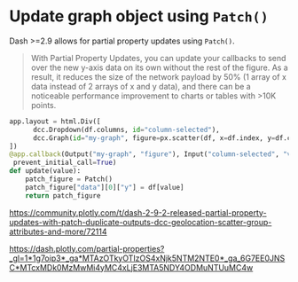 # Update graph object using `Patch()`

Dash >=2.9 allows for partial property updates using `Patch()`.

> With Partial Property Updates, you can update your callbacks to send over the new y-axis data on its own without the rest of the figure. As a result, it reduces the size of the network payload by 50% (1 array of x data instead of 2 arrays of x and y data), and there can be a noticeable performance improvement to charts or tables with >10K points.

```python
app.layout = html.Div([
      dcc.Dropdown(df.columns, id="column-selected"),
      dcc.Graph(id="my-graph", figure=px.scatter(df, x=df.index, y=df.columns[1]))
])
@app.callback(Output("my-graph", "figure"), Input("column-selected", "value"),
 prevent_initial_call=True)
def update(value):
    patch_figure = Patch()
    patch_figure["data"][0]["y"] = df[value]
    return patch_figure
```


https://community.plotly.com/t/dash-2-9-2-released-partial-property-updates-with-patch-duplicate-outputs-dcc-geolocation-scatter-group-attributes-and-more/72114

https://dash.plotly.com/partial-properties?_gl=1*1g7oip3*_ga*MTAzOTkyOTIzOS4xNjk5NTM2NTE0*_ga_6G7EE0JNSC*MTcxMDk0MzMwMi4yMC4xLjE3MTA5NDY4ODMuNTUuMC4w